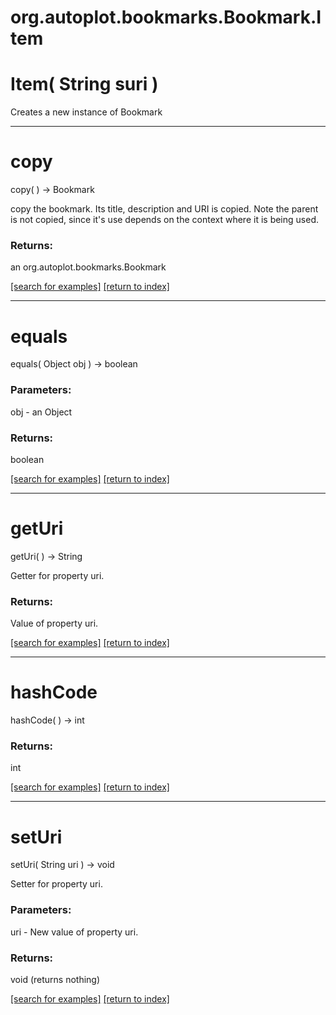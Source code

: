 # org.autoplot.bookmarks.Bookmark.Item



# Item( String suri )
Creates a new instance of Bookmark

***
<a name="copy"></a>
# copy
copy(  ) &rarr; Bookmark

copy the bookmark.  Its title, description and URI is copied.  Note the parent is not copied, since it's use
 depends on the context where it is being used.

### Returns:
an org.autoplot.bookmarks.Bookmark


<a href="https://github.com/autoplot/dev/search?q=copy&unscoped_q=copy">[search for examples]</a>
<a href="https://github.com/autoplot/documentation/blob/master/javadoc/index-all.md">[return to index]</a>

***
<a name="equals"></a>
# equals
equals( Object obj ) &rarr; boolean



### Parameters:
obj - an Object

### Returns:
boolean


<a href="https://github.com/autoplot/dev/search?q=equals&unscoped_q=equals">[search for examples]</a>
<a href="https://github.com/autoplot/documentation/blob/master/javadoc/index-all.md">[return to index]</a>

***
<a name="getUri"></a>
# getUri
getUri(  ) &rarr; String

Getter for property uri.

### Returns:
Value of property uri.

<a href="https://github.com/autoplot/dev/search?q=getUri&unscoped_q=getUri">[search for examples]</a>
<a href="https://github.com/autoplot/documentation/blob/master/javadoc/index-all.md">[return to index]</a>

***
<a name="hashCode"></a>
# hashCode
hashCode(  ) &rarr; int



### Returns:
int


<a href="https://github.com/autoplot/dev/search?q=hashCode&unscoped_q=hashCode">[search for examples]</a>
<a href="https://github.com/autoplot/documentation/blob/master/javadoc/index-all.md">[return to index]</a>

***
<a name="setUri"></a>
# setUri
setUri( String uri ) &rarr; void

Setter for property uri.

### Parameters:
uri - New value of property uri.

### Returns:
void (returns nothing)


<a href="https://github.com/autoplot/dev/search?q=setUri&unscoped_q=setUri">[search for examples]</a>
<a href="https://github.com/autoplot/documentation/blob/master/javadoc/index-all.md">[return to index]</a>

